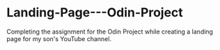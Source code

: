 # Landing-Page---Odin-Project
Completing the assignment for the Odin Project while creating a landing page for my son's YouTube channel.
